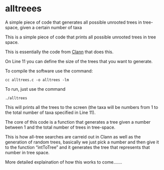 # alltreees
A simple piece of code that generates all possible unrooted trees in tree-space, given a certain number of taxa

This is a simple piece of code that prints all possible unrooted trees in tree space.

This is essentially the code from [Clann](https://github.com/ChrisCreevey/clann) that does this.
 
On Line 11 you can define the size of the trees that you want to generate.
 
To compile the software use the command:  

```
cc alltrees.c -o alltrees -lm
```

To run, just use the command 

```
./alltrees
```

This will prints all the trees to the screen (the taxa will be numbers from 1 to the total number of taxa specified in Line 11).
 
The core of this code is a function that generates a tree given a number between 1 and the total number of trees in tree-space.

This is how all-tree searches are carreid out in Clann as well as the generation of random trees, basically we just pick a number and then give it to the function “intToTree” and it generates the tree that represents that number in tree space.


More detailed explaination of how this works to come.......
